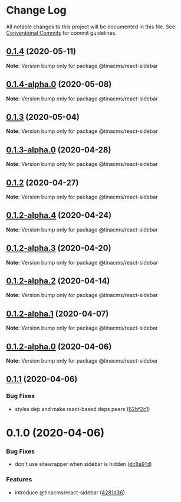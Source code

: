 # Change Log

All notable changes to this project will be documented in this file.
See [Conventional Commits](https://conventionalcommits.org) for commit guidelines.

## [0.1.4](https://github.com/tinacms/tinacms/compare/@tinacms/react-sidebar@0.1.4-alpha.0...@tinacms/react-sidebar@0.1.4) (2020-05-11)

**Note:** Version bump only for package @tinacms/react-sidebar





## [0.1.4-alpha.0](https://github.com/tinacms/tinacms/compare/@tinacms/react-sidebar@0.1.3...@tinacms/react-sidebar@0.1.4-alpha.0) (2020-05-08)

**Note:** Version bump only for package @tinacms/react-sidebar





## [0.1.3](https://github.com/tinacms/tinacms/compare/@tinacms/react-sidebar@0.1.3-alpha.0...@tinacms/react-sidebar@0.1.3) (2020-05-04)

**Note:** Version bump only for package @tinacms/react-sidebar





## [0.1.3-alpha.0](https://github.com/tinacms/tinacms/compare/@tinacms/react-sidebar@0.1.2...@tinacms/react-sidebar@0.1.3-alpha.0) (2020-04-28)

**Note:** Version bump only for package @tinacms/react-sidebar





## [0.1.2](https://github.com/tinacms/tinacms/compare/@tinacms/react-sidebar@0.1.2-alpha.4...@tinacms/react-sidebar@0.1.2) (2020-04-27)

**Note:** Version bump only for package @tinacms/react-sidebar





## [0.1.2-alpha.4](https://github.com/tinacms/tinacms/compare/@tinacms/react-sidebar@0.1.2-alpha.3...@tinacms/react-sidebar@0.1.2-alpha.4) (2020-04-24)

**Note:** Version bump only for package @tinacms/react-sidebar





## [0.1.2-alpha.3](https://github.com/tinacms/tinacms/compare/@tinacms/react-sidebar@0.1.2-alpha.2...@tinacms/react-sidebar@0.1.2-alpha.3) (2020-04-20)

**Note:** Version bump only for package @tinacms/react-sidebar





## [0.1.2-alpha.2](https://github.com/tinacms/tinacms/compare/@tinacms/react-sidebar@0.1.2-alpha.1...@tinacms/react-sidebar@0.1.2-alpha.2) (2020-04-14)

**Note:** Version bump only for package @tinacms/react-sidebar





## [0.1.2-alpha.1](https://github.com/tinacms/tinacms/compare/@tinacms/react-sidebar@0.1.2-alpha.0...@tinacms/react-sidebar@0.1.2-alpha.1) (2020-04-07)

**Note:** Version bump only for package @tinacms/react-sidebar





## [0.1.2-alpha.0](https://github.com/tinacms/tinacms/compare/@tinacms/react-sidebar@0.1.1...@tinacms/react-sidebar@0.1.2-alpha.0) (2020-04-06)

**Note:** Version bump only for package @tinacms/react-sidebar





## [0.1.1](https://github.com/tinacms/tinacms/compare/@tinacms/react-sidebar@0.1.0...@tinacms/react-sidebar@0.1.1) (2020-04-06)


### Bug Fixes

* styles dep and make react-based deps peers ([62bf2c1](https://github.com/tinacms/tinacms/commit/62bf2c1))





# 0.1.0 (2020-04-06)


### Bug Fixes

* don't use sitewrapper when sidebar is hidden ([dc8a91d](https://github.com/tinacms/tinacms/commit/dc8a91d))


### Features

* introduce @tinacms/react-sidebar ([4281d36](https://github.com/tinacms/tinacms/commit/4281d36))
